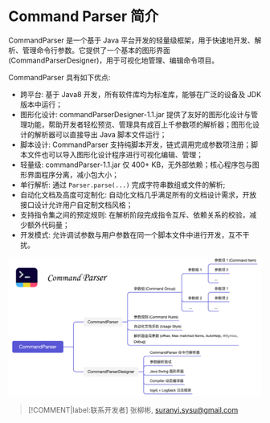 
# Command Parser 简介

CommandParser 是一个基于 Java 平台开发的轻量级框架，用于快速地开发、解析、管理命令行参数。它提供了一个基本的图形界面 (CommandParserDesigner)，用于可视化地管理、编辑命令项目。

CommandParser 具有如下优点:

- 跨平台: 基于 Java8 开发，所有软件库均为标准库，能够在广泛的设备及 JDK 版本中运行；
- 图形化设计: commandParserDesigner-1.1.jar 提供了友好的图形化设计与管理功能，帮助开发者轻松预览、管理具有成百上千参数项的解析器；图形化设计的解析器可以直接导出 Java 脚本文件运行；
- 脚本设计: CommandParser 支持纯脚本开发，链式调用完成参数项注册；脚本文件也可以导入图形化设计程序进行可视化编辑、管理；
- 轻量级: commandParser-1.1.jar 仅 400+ KB，无外部依赖；核心程序包与图形界面程序分离，减小包大小；
- 单行解析: 通过 `Parser.parse(...)` 完成字符串数组或文件的解析;
- 自动化文档及高度可定制化: 自动化文档几乎满足所有的文档设计需求，开放接口设计允许用户自定制文档风格；
- 支持指令集之间的预定规则: 在解析阶段完成指令互斥、依赖关系的校验，减少额外代码量；
- 开发模式: 允许调试参数与用户参数在同一个脚本文件中进行开发，互不干扰。

![CommandParserFrame](../image/CommandParserFrame.png)

> [!COMMENT|label:联系开发者]
> 张柳彬, suranyi.sysu@gmail.com
